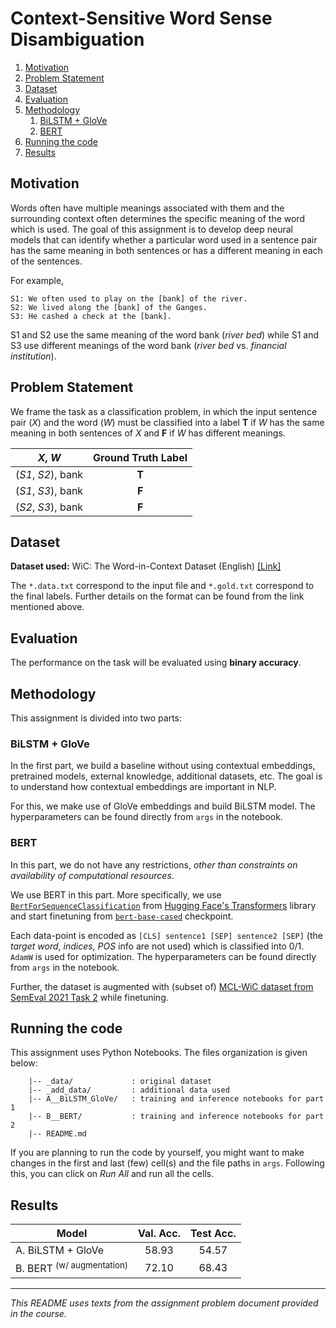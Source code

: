 # Context-Sensitive Word Sense Disambiguation 

<!-- MarkdownTOC -->

1. [Motivation](#motivation)
1. [Problem Statement](#problem-statement)
1. [Dataset](#dataset)
1. [Evaluation](#evaluation)
1. [Methodology](#methodology)
	1. [BiLSTM + GloVe](#bilstm--glove)
	1. [BERT](#bert)
1. [Running the code](#running-the-code)
1. [Results](#results)

<!-- /MarkdownTOC -->


<a id="motivation"></a>
## Motivation
Words often have multiple meanings associated with them and the surrounding context often determines the specific meaning of the word which is used. The goal of this assignment is to develop deep neural models that can identify whether a particular word used in a sentence pair has the same meaning in both sentences or has a different meaning in each of the sentences.

For example,
```
S1: We often used to play on the [bank] of the river.
S2: We lived along the [bank] of the Ganges.
S3: He cashed a check at the [bank].
```
S1 and S2 use the same meaning of the word bank (*river bed*) while S1 and S3 use different meanings of the word bank (*river bed* vs. *financial institution*).

<a id="problem-statement"></a>
## Problem Statement

We frame the task as a classification problem, in which the input sentence pair (*X*) and the word (*W*) must be classified into a label **T** if *W* has the same meaning in both sentences of *X* and **F** if *W* has different meanings.
 
*X*, *W*            | Ground Truth Label
:------------------:|:------------------:
(*S1*, *S2*), bank  | **T**
(*S1*, *S3*), bank  | **F**
(*S2*, *S3*), bank  | **F**


<a id="dataset"></a>
## Dataset
**Dataset used:** WiC: The Word-in-Context Dataset (English) [[Link]](https://pilehvar.github.io/wic/)

The `*.data.txt` correspond to the input file and `*.gold.txt` correspond to the final labels. Further details on the format can be found from the link mentioned above.

<a id="evaluation"></a>
## Evaluation
The performance on the task will be evaluated using **binary accuracy**.

<a id="methodology"></a>
## Methodology
This assignment is divided into two parts:

<a id="bilstm--glove"></a>
### BiLSTM + GloVe
In the first part, we build a baseline without using contextual embeddings, pretrained models, external knowledge, additional datasets, etc. The goal is to understand how contextual embeddings are important in NLP.

For this, we make use of GloVe embeddings and build BiLSTM model. The hyperparameters can be found directly from `args` in the notebook.

<a id="bert"></a>
### BERT
In this part, we do not have any restrictions, *other than constraints on availability of computational resources*.

We use BERT in this part. More specifically, we use [`BertForSequenceClassification`](https://huggingface.co/docs/transformers/model_doc/bert) from [Hugging Face's Transformers](https://huggingface.co/docs/transformers/index) library and start finetuning from [`bert-base-cased`](https://huggingface.co/bert-base-cased) checkpoint.

Each data-point is encoded as `[CLS] sentence1 [SEP] sentence2 [SEP]` (the *target word*, *indices*, *POS* info are not used) which is classified into 0/1. `AdamW` is used for optimization. The hyperparameters can be found directly from `args` in the notebook.

Further, the dataset is augmented with (subset of) [MCL-WiC dataset from SemEval 2021 Task 2](https://github.com/SapienzaNLP/mcl-wic) while finetuning.

<a id="running-the-code"></a>
## Running the code
This assignment uses Python Notebooks. The files organization is given below:
```
    |-- _data/             : original dataset
    |-- _add_data/         : additional data used
    |-- A__BiLSTM_GloVe/   : training and inference notebooks for part 1
    |-- B__BERT/           : training and inference notebooks for part 2
    |-- README.md              
```
 If you are planning to run the code by yourself, you might want to make changes in the first and last (few) cell(s) and the file paths in `args`. Following this, you can click on *Run All* and run all the cells.


<a id="results"></a>
## Results
Model                                 | Val. Acc. | Test Acc. 
--------------------------------------|:---------:|:---------:
A. BiLSTM + GloVe                     | 58.93     | 54.57	 
B. BERT <sup>(w/ augmentation)</sup>  |	72.10     | 68.43



----
*This README uses texts from the assignment problem document provided in the course.*